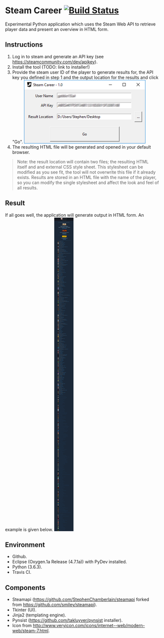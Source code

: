 Steam Career [![Build Status](https://travis-ci.org/StephenChamberlain/steam-career.svg?branch=master)](https://travis-ci.org/StephenChamberlain/steam-career)
========
Experimental Python application which uses the Steam Web API to retrieve player data and present an overview in HTML 
form.

## Instructions
1. Log in to steam and generate an API key (see https://steamcommunity.com/dev/apikey).
2. Install the tool (TODO: link to installer!)
3. Provide the steam user ID of the player to generate results for, the API key you
defined in step 1 and the output location for the results and click "Go".
![User interface](/docs/ui.png?raw=true)
4. The resulting HTML file will be generated and opened in your default browser.
> Note: the result location will contain two files; the resulting HTML itself and
and external CSS style sheet. This stylesheet can be modified as you see fit, the
tool will not overwrite this file if it already exists. Results are stored in an 
HTML file with the name of the player, so you can modify the single stylesheet and
affect the look and feel of all results.

## Result
If all goes well, the application will generate output in HTML form. 
An example is given below.
![Resulting HTML file](/docs/result.png?raw=true)

## Environment
- Github.
- Eclipse (Oxygen.1a Release (4.7.1a)) with PyDev installed.
- Python (3.6.3).
- Travis CI.

## Components
- Steamapi (https://github.com/StephenChamberlain/steamapi forked from https://github.com/smiley/steamapi).
- Tkinter (UI).
- Jinja2 (templating engine).
- Pynsist (https://github.com/takluyver/pynsist installer).
- Icon from http://www.veryicon.com/icons/internet--web/modern-web/steam-7.html.